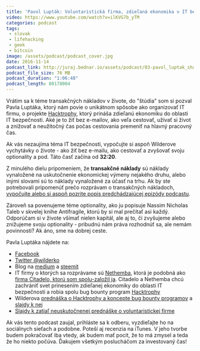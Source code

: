 ```yaml
---
title: 'Pavol Lupták: Voluntaristická firma, zdieľaná ekonomika v IT bezpečnosti, e-mailový bankrot a hedonizmus'
video: https://www.youtube.com/watch?v=ilKVG7b_yTM
categories: podcast
tags:
 - slovak
 - lifehacking
 - geek
 - bitcoin
image: /assets/podcast/podcast_cover.jpg
date: 2016-11-14
podcast_link: http://juraj.bednar.io/assets/podcast/03-pavol_luptak_sharing_economy.mp3
podcast_file_size: 76 MB
podcast_duration: "1:06:48"
podcast_length: 80178004
---
```


Vrátim sa k téme transakčných nákladov v živote, do "štúdia" som si pozval Pavla Luptáka, ktorý nám povie o unikátnom spôsobe ako organizovať IT firmu, o projekte [Hacktrophy](http://www.hacktrophy.com/), ktorý prináša zdieľanú ekonomiku do oblasti IT bezpečnosti. Aké je to žiť bez e-mailov, ako veľa cestovať, užívať si život a znižovať a neužitočný čas počas cestovania premeniť na hlavný pracovný čas.

Ak vás nezaujíma téma IT bezpečnosti, vypočujte si aspoň Wilderove
vychytávky o živote - ako žiť bez e-mailu, ako cestovať a zvyšovať svoju
optionality a pod. Táto časť začína od **32:20**.

<!--more-->

Z minulého dielu pripomeniem, že **transakčné náklady** sú náklady vynaložené na uskutočnenie ekonomickej výmeny nejakého druhu, alebo inými slovami sú to náklady vynaložené za účasť na trhu. Ak by ste potrebovali pripomenúť prečo rozprávam o transakčných nákladoch, [vypočujte alebo si aspoň pozrite popis predchádzajúcej epizódy podcastu](/podcast/2016/11/02/zivotny-kapital-a-transakcne-naklady/).

Zároveň sa povenujeme téme optionality, ako ju popisuje Nassim Nicholas
Taleb v skvelej knihe Antifragile, ktorú by si mal prečítať asi každý. Odporúčam si v živote všímať nielen kapitál, ale aj to, či zvyšujeme alebo znižujeme svoju optionality - pribudnú nám práva rozhodnúť sa, ale nemám povinnosti? Ak áno, sme na dobrej ceste.

Pavla Luptáka nájdete na:

 * [Facebook](https://www.facebook.com/wilderko)
 * [Twitter @wilderko](https://twitter.com/wilderko)
 * Blog na [medium](https://medium.com/@wilderko) a [steemit](https://steemit.com/@digital-liberty)
 * IT firmy o ktorých sa rozprávame sú [Nethemba](http://www.nethemba.com/), ktorá je podobná ako [firma Citadelo, ktorú som spolu-založil ja](http://www.citadelo.com/). Citadelo a Nethemba chcú zachrániť svet prinesením zdieľanej ekonomiky do oblasti IT bezpečnosti a robia spolu bug bounty program [Hacktrophy](http://www.hacktrophy.com/)
  * Wilderova [prednáška o Hacktrophy a koncepte bug bounty programov](https://m.youtube.com/watch?v=WNwPjvD_Dxc) a [slajdy k nej](http://slides.com/nethemba/rise-of-crowdsourced-security)
  * [Slajdy k zatiaľ neuskutočnenej prednáške o voluntaristickej firme](http://slides.com/nethemba/the-most-free-company)

Ak vás tento podcast zaujal, prihláste sa k odberu, vyzdieľajte ho na sociálnych sieťach a podobne. Poteší aj recenzia na iTunes. V jeho tvorbe budem pokračovať iba vtedy, ak budem mať pocit, že to má zmysel a teda že ho niekto počúva. Ďakujem všetkým poslucháčom za investovaný čas!

